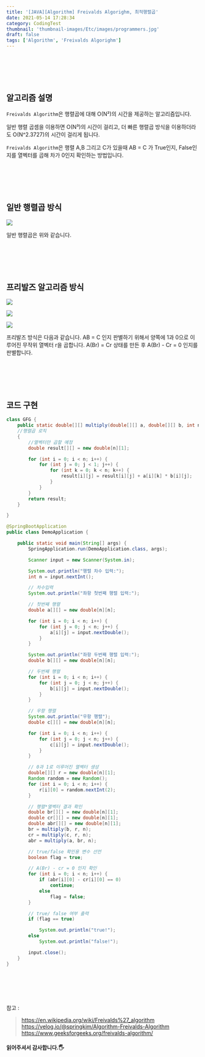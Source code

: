```yaml
---
title: '[JAVA][Algorithm] Freivalds Algorighm, 최적행렬곱'
date: 2021-05-14 17:28:34
category: CodingTest
thumbnail: 'thumbnail-images/Etc/images/programmers.jpg'
draft: false
tags: ['Algorithm', 'Freivalds Algorighm']
---
```


<br>
<br>
<br>
<br>

## 알고리즘 설명

`Freivalds Algorithm`은 행렬곱에 대해 O(N²)의 시간을 제공하는 알고리즘입니다. <br>

일반 행렬 곱셈을 이용하면 O(N³)의 시간이 걸리고,
더 빠른 행렬곱 방식을 이용하더라도 O(N^2.3727)의 시간이 걸리게 됩니다.

`Freivalds Algorithm`은 행렬 A,B 그리고 C가 있을때 AB = C 가 True인지, False인지를 열벡터를 곱해 차가 0인지 확인하는 방법입니다.

<br>
<br>
<br>
<br>

## 일반 행렬곱 방식

![](./images/FA1.png)

일반 행렬곱은 위와 같습니다.

<br>
<br>
<br>
<br>

## 프리발즈 알고리즘 방식

![](./images/FA2.png)

![](./images/FA3.png)

![](./images/FA4.png)

프리발즈 방식은 다음과 같습니다.
AB = C 인지 판별하기 위해서 양쪽에 1과 0으로 이루어진 무작위 열벡터 r을 곱합니다.
A(Br) = Cr 상태를 만든 후
A(Br) - Cr = 0 인지를 판별합니다.

<br>
<br>
<br>
<br>

## 코드 구현

```JAVA
class GFG {
    public static double[][] multiply(double[][] a, double[][] b, int n)
    //행렬곱 로직
    {
        //열벡터만 곱할 예정
        double result[][] = new double[n][1];

        for (int i = 0; i < n; i++) {
            for (int j = 0; j < 1; j++) {
                for (int k = 0; k < n; k++) {
                    result[i][j] = result[i][j] + a[i][k] * b[i][j];
                }
            }
        }
        return result;
    }

}

@SpringBootApplication
public class DemoApplication {

    public static void main(String[] args) {
        SpringApplication.run(DemoApplication.class, args);

        Scanner input = new Scanner(System.in);

        System.out.println("행렬 차수 입력:");
        int n = input.nextInt();

        // 차수입력
        System.out.println("좌항 첫번째 행렬 입력:");

        // 첫번째 행렬
        double a[][] = new double[n][n];

        for (int i = 0; i < n; i++) {
            for (int j = 0; j < n; j++) {
                a[i][j] = input.nextDouble();
            }
        }

        System.out.println("좌항 두번째 행렬 입력:");
        double b[][] = new double[n][n];

        // 두번째 행렬
        for (int i = 0; i < n; i++) {
            for (int j = 0; j < n; j++) {
                b[i][j] = input.nextDouble();
            }
        }

        // 우항 행렬
        System.out.println("우항 행렬");
        double c[][] = new double[n][n];

        for (int i = 0; i < n; i++) {
            for (int j = 0; j < n; j++) {
                c[i][j] = input.nextDouble();
            }
        }

        // 0과 1로 이루어진 열벡터 생성
        double[][] r = new double[n][1];
        Random random = new Random();
        for (int i = 0; i < n; i++) {
            r[i][0] = random.nextInt(2);
        }

        // 행렬*열벡터 결과 확인
        double br[][] = new double[n][1];
        double cr[][] = new double[n][1];
        double abr[][] = new double[n][1];
        br = multiply(b, r, n);
        cr = multiply(c, r, n);
        abr = multiply(a, br, n);

        // true/false 확인용 변수 선언
        boolean flag = true;

        // A(Br) - cr = 0 인지 확인
        for (int i = 0; i < n; i++) {
            if (abr[i][0] - cr[i][0] == 0)
                continue;
            else
                flag = false;
        }

        // true/ false 여부 출력
        if (flag == true)

            System.out.println("true!");
        else
            System.out.println("false!");

        input.close();
    }
}
```

<br>
<br>
<br>
<br>

참고 :

> https://en.wikipedia.org/wiki/Freivalds%27_algorithm <br> https://velog.io/@springkim/Algorithm-Freivalds-Algorithm <br> https://www.geeksforgeeks.org/freivalds-algorithm/

#### 읽어주셔서 감사합니다.🖐
